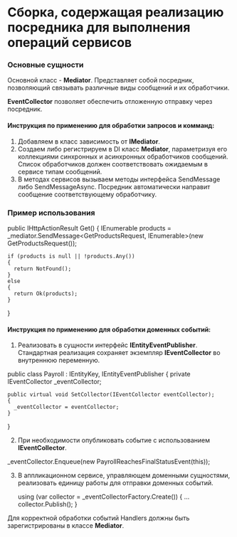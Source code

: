 # Сборка, содержащая реализацию посредника для выполнения операций сервисов

### Основные сущности

Основной класс - **Mediator**. Представляет собой посредник, позволяющий связывать различные виды сообщений и их обработчики.

**EventCollector** позволяет обеспечить отложенную отправку через посредник. 

#### Инструкция по применению для обработки запросов и комманд:

1.  Добавляем в класс зависимость от **IMediator**.
2.  Создаем либо регистрируем в DI класс **Mediator**, параметризуя его коллекциями синхронных и асинхронных обработчиков сообщений. Список обработчиков должен соответствовать ожидаемым в сервисе типам сообщений. 
3.  В методах сервисов вызываем методы интерфейса SendMessage либо SendMessageAsync. Посредник автоматически направит сообщение соответствующему обработчику. 

### Пример использования

  public IHttpActionResult Get()
  {
    IEnumerable<ProductModel> products = _mediator.SendMessage<GetProductsRequest, IEnumerable<ProductModel>>(new GetProductsRequest());

    if (products is null || !products.Any())
    {
      return NotFound();
    }
    else
    {
      return Ok(products);
    }
  }

#### Инструкция по применению для обработки доменных событий:

1. Реализовать в сущности интерфейс **IEntityEventPublisher**. Стандартная реализация сохраняет экземпляр **IEventCollector** во внутреннюю переменную.

  public class Payroll : IEntityKey<int>, IEntityEventPublisher
  {
    private IEventCollector _eventCollector;

    public virtual void SetCollector(IEventCollector eventCollector);
    {
      _eventCollector = eventCollector;
    }
  }

2. При необходимости опубликовать событие с использованием **IEventCollector**. 

  _eventCollector.Enqueue(new PayrollReachesFinalStatusEvent(this));

3. В аппликационном сервисе, управляющем доменными сущностями, реализовать единицу работы для отправки доменных событий.

   using (var collector = _eventCollectorFactory.Create())
   {
     ...
	 collector.Publish();
   }

Для корректной обработки событий Handlers должны быть зарегистрированы в классе **Mediator**. 